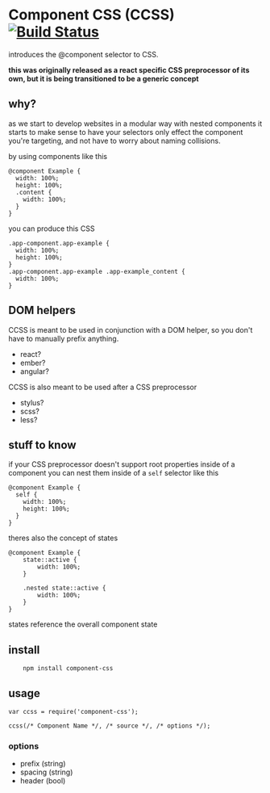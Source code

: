 # Component CSS (CCSS) [![Build Status](https://travis-ci.org/icodeforlove/component-css.png?branch=master)](https://travis-ci.org/icodeforlove/component-css)

introduces the @component selector to CSS.

**this was originally released as a react specific CSS preprocessor of its own, but it is being transitioned to be a generic concept**

## why?

as we start to develop websites in a modular way with nested components it starts to make sense to have your selectors only effect the component you're targeting, and not have to worry about naming collisions.

by using components like this

```
@component Example {
  width: 100%;
  height: 100%;
  .content {
    width: 100%;
  }
}
```

you can produce this CSS

```
.app-component.app-example {
  width: 100%;
  height: 100%;
}
.app-component.app-example .app-example_content {
  width: 100%;
}
```

## DOM helpers

CCSS is meant to be used in conjunction with a DOM helper, so you don't have to manually prefix anything.

- react?
- ember?
- angular?

CCSS is also meant to be used after a CSS preprocessor

- stylus?
- scss?
- less?

## stuff to know

if your CSS preprocessor doesn't support root properties inside of a component you can nest them inside of a `self` selector like this

```
@component Example {
  self {
    width: 100%;
    height: 100%;
  }
}
```

theres also the concept of states
```
@component Example {
	state::active {
		width: 100%;
	}

	.nested state::active {
		width: 100%;
	}
}
```
states reference the overall component state

## install

```
	npm install component-css
```

## usage 

```
var ccss = require('component-css');

ccss(/* Component Name */, /* source */, /* options */);
```

### options

- prefix (string)
- spacing (string)
- header (bool)